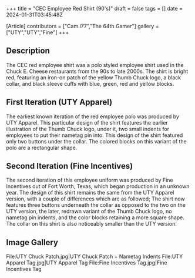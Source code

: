 +++
title = "CEC Employee Red Shirt (90's)"
draft = false
tags = []
date = 2024-01-31T03:45:48Z

[Article]
contributors = ["Cam.i77","The 64th Gamer"]
gallery = ["UTY","UTY","Fine"]
+++
## Description ##
The CEC red employee shirt was a polo styled employee shirt used in the Chuck E. Cheese restaurants from the 90s to late 2000s. The shirt is bright red, featuring an iron-on patch of the yellow Thumb Chuck logo, a black collar, and black sleeve cuffs with blue, green, red and yellow blocks.


## First Iteration (UTY Apparel) ##
The earliest known iteration of the red employee polo was produced by UTY Apparel. This particular design of the shirt features the earlier illustration of the Thumb Chuck logo, under it, two small indents for employees to put their nametag pin into. This design of the shirt featured only two buttons under the collar. The colored blocks on this variant of the polo are a rectangular shape.

## Second Iteration (Fine Incentives) ##

The second iteration of this employee uniform was produced by Fine Incentives out of Fort Worth, Texas, which began production in an unknown year. The design of this shirt remains the same from the UTY Apparel version, with a couple of differences which are as followed; The shirt now features three buttons underneath the collar as opposed to the two on the UTY version, the later, redrawn variant of the Thumb Chuck logo, no nametag pin indents, and the color blocks retaining a more square shape. The collar on this shirt is also noticeably smaller than the UTY version.


## Image Gallery ##
<gallery>
File:UTY Chuck Patch.jpg|UTY Chuck Patch + Nametag Indents
File:UTY Apparel Tag.jpg|UTY Apparel Tag
File:Fine Incentives Tag.jpg|Fine Incentives Tag
</gallery>